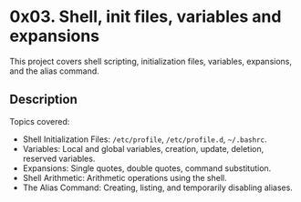 # 0x03. Shell, init files, variables and expansions

This project covers shell scripting, initialization files, variables, expansions, and the alias command.

## Description

Topics covered:
- Shell Initialization Files: `/etc/profile`, `/etc/profile.d`, `~/.bashrc`.
- Variables: Local and global variables, creation, update, deletion, reserved variables.
- Expansions: Single quotes, double quotes, command substitution.
- Shell Arithmetic: Arithmetic operations using the shell.
- The Alias Command: Creating, listing, and temporarily disabling aliases.